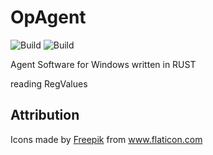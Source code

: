 # OpAgent
![Build](https://github.com/SmuSmu/OpAgent/workflows/Rust/badge.svg)
![Build](https://img.shields.io/github/languages/top/SmuSmu/OpAgent.svg)

Agent Software for Windows written in RUST

reading RegValues

## Attribution
Icons made by <a href="https://www.flaticon.com/authors/freepik" title="Freepik">Freepik</a> from <a href="https://www.flaticon.com/" title="Flaticon"> www.flaticon.com</a>
